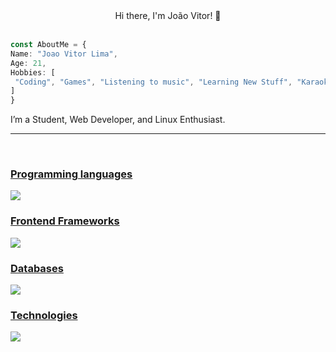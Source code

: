 <div align="center">
 Hi there, I'm João Vitor! 👋
  <a href="https://github.com/Joao-amaral18">
</div>
  <br>
<div style="display: inline_block">
      
  ```typescript
  const AboutMe = {
  Name: "Joao Vitor Lima",
  Age: 21,
  Hobbies: [
   "Coding", "Games", "Listening to music", "Learning New Stuff", "Karaoke"
  ]
}
  ```
  I’m a Student, Web Developer, and Linux Enthusiast.
  <hr>
  <br>
  </div>

<p align="center">
  <a href="https://skillicons.dev">
   <h3> Programming languages</h3>
    <img src="https://skillicons.dev/icons?i=js,ts,cs,bash,nodejs,rust,python,php" />
  </a>
   <a href="https://skillicons.dev">
   <h3> Frontend Frameworks</h3>
    <img src="https://skillicons.dev/icons?i=html,css,vuejs,react,bootstrap,jquery,nextjs,sass" />
  </a>
   <a href="https://skillicons.dev" style="display: inline_block">
   <h3> Databases</h3>
    <img src="https://skillicons.dev/icons?i=mysql,postgres,mongodb,prisma" />
  <h3> Technologies</h3>
    <img src="https://skillicons.dev/icons?i=git,azure,linux,vscode,vim" />
</a>
</p>
